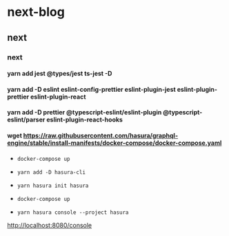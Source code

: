 # next-blog

## next

### next

#### yarn add jest @types/jest ts-jest -D

#### yarn add -D eslint eslint-config-prettier eslint-plugin-jest eslint-plugin-prettier eslint-plugin-react

#### yarn add -D prettier @typescript-eslint/eslint-plugin @typescript-eslint/parser eslint-plugin-react-hooks

#### wget https://raw.githubusercontent.com/hasura/graphql-engine/stable/install-manifests/docker-compose/docker-compose.yaml


####

- `docker-compose up`
- `yarn add -D hasura-cli`
- `yarn hasura init hasura`

- `docker-compose up`
- `yarn hasura console --project hasura`





[http://localhost:8080/console](http://localhost:8080/console)